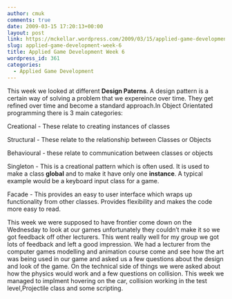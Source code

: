 ```yaml
---
author: cmuk
comments: true
date: 2009-03-15 17:20:13+00:00
layout: post
link: https://mckellar.wordpress.com/2009/03/15/applied-game-development-week-6/
slug: applied-game-development-week-6
title: Applied Game Development Week 6
wordpress_id: 361
categories:
  - Applied Game Development
---
```


This week we looked at different **Design Paterns**. A design pattern is a certain way of solving a problem that we expereince over time. They get refined over time and become a standard approach.In Object Orientated programming there is 3 main categories:

Creational - These relate to creating instances of classes

Structural - These relate to the relationship between Classes or Objects

Behavioural - these relate to communication between classes or objects

Singleton - This is a creational pattern which is often used. It is used to make a class **global** and to make it have only one **instance**. A typical example would be a keyboard input class for a game.

Facade - This provides an easy to user interface which wraps up functionality from other classes. Provides flexibility and makes the code more easy to read.

This week we were supposed to have frontier come down on the Wednesday to look at our games unfortunately they couldn’t make it so we got feedback off other lecturers. This went really well for my group we got lots of feedback and left a good impression. We had a lecturer from the computer games modelling and animation course come and see how the art was being used in our game and asked us a few questions about the design and look of the game. On the technical side of things we were asked about how the physics would work and a few questions on collision. This week we managed to implment hovering on the car, collision working in the test level,Projectile class and some scripting.
